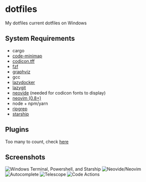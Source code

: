 # dotfiles
My dotfiles current dotfiles on Windows

## System Requirements
- cargo
- [code-minimap](https://github.com/wfxr/code-minimap)
- [codicon.tff](https://github.com/microsoft/vscode-codicons/blob/main/dist/codicon.ttf)
- [fzf](https://github.com/junegunn/fzf)
- [graphviz](https://graphviz.org/download/)
- gcc
- [lazydocker](https://github.com/jesseduffield/lazydocker)
- [lazygit](https://github.com/jesseduffield/lazygit)
- [neovide](https://github.com/neovide/neovide) (needed for codicon fonts to display)
- [neovim (0.8+)](https://github.com/neovim/neovim)
- node + npm/yarn
- [ripgrep](https://github.com/BurntSushi/ripgrep)
- [starship](https://github.com/starship/starship)

## Plugins
Too many to count, check [here](https://github.com/re-kaptcha/dotfiles/blob/main/nvim/lua/plugins.lua)

## Screenshots
![Windows Terminal, Powershell, and Starship](https://user-images.githubusercontent.com/50426223/183517461-333d09b5-1e4f-40dd-8f0f-9e31f79cca0f.png)
![Neovide/Neovim](https://user-images.githubusercontent.com/50426223/190030771-d151f761-99b8-41d1-ade7-9a5150dd6ddf.png)
![Autocomplete](https://user-images.githubusercontent.com/50426223/189559433-ee2c05eb-c7d3-4a13-8798-fd06563a73f2.png)
![Telescope](https://user-images.githubusercontent.com/50426223/189559377-a1e031b6-8c90-4a12-bb58-9ad6acf54d52.png)
![Code Actions](https://user-images.githubusercontent.com/50426223/189559544-2eaaabaa-c4c2-44ed-9155-db877274a396.png)
